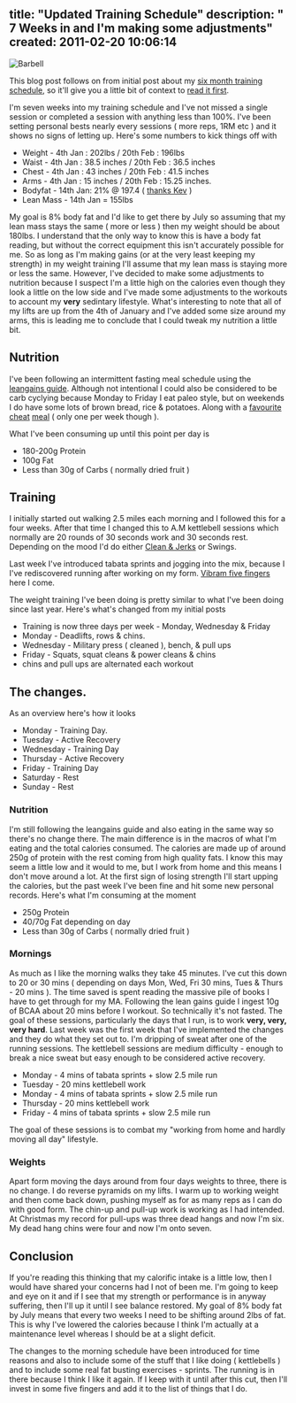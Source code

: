 title: "Updated Training Schedule"
description: " 7 Weeks in and I'm making some adjustments"
created: 2011-02-20 10:06:14
---

![Barbell](http://media.jamiecurle.com/uploads/2011/02/20/blogimage/Barbell.850x600.jpg)

This blog post follows on from initial post about my [six month training schedule][initial], so it'll give you a little bit of context to [read it first][initial].

I'm seven weeks into my training schedule and I've not missed a single session or completed a session with anything less than 100%. I've been setting personal bests nearly every sessions ( more reps, 1RM etc ) and it shows no signs of letting up.  Here's some numbers to kick things off with

* Weight - 4th Jan : 202lbs  / 20th Feb : 196lbs
* Waist - 4th Jan : 38.5 inches / 20th Feb : 36.5 inches
* Chest - 4th Jan : 43 inches / 20th Feb : 41.5 inches
* Arms - 4th Jan : 15 inches / 20th Feb : 15.25 inches.
* Bodyfat - 14th Jan: 21% @ 197.4  ( [thanks Kev][kev] ) 
* Lean Mass - 14th Jan  = 155lbs

My goal is 8% body fat and I'd like to get there by July so assuming that my lean mass stays the same ( more or less ) then my weight should be about 180lbs. I understand that the only way to know this is have a body fat reading, but without the correct equipment this isn't accurately possible for me. So as long as I'm making gains (or at the very least keeping my strength) in my weight training I'll assume that my lean mass is staying more or less the same. However, I've decided to make some adjustments to nutrition because I suspect I'm a little high on the calories even though they look a little on the low side and I've made some adjustments to the workouts to account my **very** sedintary lifestyle.   What's interesting to note that all of my lifts are up from the 4th of January and I've added some size around my arms, this is leading me to conclude that I could tweak my nutrition a little bit.

## Nutrition

I've been following an intermittent fasting meal schedule using the [leangains guide][1].  Although not intentional I could also be considered to be carb cyclying because Monday to Friday I eat paleo style, but on weekends I do have <span class="strike">some</span> lots of brown bread, rice & potatoes. Along with a [favourite cheat][2] [meal][3] ( only one per week though ).

What I've been consuming up until this point per day is 

* 180-200g Protein
* 100g Fat
* Less than 30g of Carbs ( normally dried fruit )

## Training

I initially started out walking 2.5 miles each morning and I followed this for a four weeks. After that time I changed this to A.M kettlebell sessions which normally are 20 rounds of 30 seconds work and 30 seconds rest. Depending on the mood I'd do either [Clean & Jerks][cj] or Swings. 

Last week I've introduced tabata sprints and jogging into the mix, because I I've rediscovered running after working on my form. [Vibram five fingers][vibram]  here I come.

The weight training I've been doing is pretty similar to what I've been doing since last year. Here's what's changed from my initial posts

* Training is now three days per week - Monday, Wednesday & Friday
* Monday - Deadlifts, rows & chins.
* Wednesday - Military press ( cleaned ), bench, & pull ups
* Friday - Squats, squat cleans & power cleans & chins
* chins and pull ups are alternated each workout

## The changes.

As an overview here's how it looks

* Monday - Training Day.  
* Tuesday - Active Recovery
* Wednesday - Training Day
* Thursday - Active Recovery
* Friday - Training Day
* Saturday - Rest
* Sunday - Rest

### Nutrition

I'm still following  the leangains guide and also eating in the same way so there's no change there. The main difference is in the macros of what I'm eating and the total calories consumed.  The calories are made up of around 250g of protein with the rest coming from high quality fats. I know this may seem a little low and it would to me, but I work from home and this means I don't move around a lot.  At the first sign of losing strength I'll start upping the calories, but the past week I've been fine and hit some new personal records.  Here's what I'm consuming at the moment

* 250g Protein
* 40/70g Fat depending on day 
* Less than 30g of Carbs ( normally dried fruit )

### Mornings
 
As much as I like the morning walks they take 45 minutes. I've cut this down to 20 or 30 mins ( depending on days Mon, Wed, Fri 30 mins, Tues & Thurs - 20 mins ). The time saved is spent reading the massive pile of books I have to get through for my MA.  Following the lean gains guide I ingest 10g of BCAA about 20 mins before I workout. So technically it's not fasted. The goal of these sessions, particularly the days that I run, is to work **very, very, very hard**.  Last week was the first week that I've implemented the changes and they do what they set out to. I'm dripping of sweat after one of the running sessions.  The kettlebell sessions are medium difficulty -  enough to break a nice sweat but easy enough to be considered active recovery.

* Monday - 4 mins of tabata sprints + slow 2.5 mile run
* Tuesday - 20 mins kettlebell work
* Monday - 4 mins of tabata sprints + slow 2.5 mile run
* Thursday - 20 mins kettlebell work
* Friday - 4 mins of tabata sprints + slow 2.5 mile run

The goal of these sessions is to combat my "working from home and hardly moving all day" lifestyle.

### Weights

Apart form moving the days around from four days weights to three, there is no change. I do reverse pyramids on my lifts. I warm up to working weight and then come back down, pushing myself as for as many reps as I can do with good form.  The chin-up and pull-up work is working as I had intended. At Christmas my record for pull-ups was three dead hangs and now I'm six. My dead hang chins were four and now I'm onto seven.  

## Conclusion

If you're reading this thinking that my calorific intake is a little low, then I would have shared your concerns had I not of been me. I'm going to keep and eye on it and if I see that my strength or performance is in anyway suffering, then I'll up it until I see balance restored.  My goal of 8% body fat by July means that every two weeks I need to be shifting around 2lbs of fat. This is why I've lowered the calories because I think I'm actually at a maintenance level whereas I should be at a slight deficit.

The changes to the morning schedule have been introduced for time reasons and also to include some of the stuff that I like doing ( kettlebells ) and to include some real fat busting exercises - sprints. The running is in there because I think I like it again. If I keep with it until after this cut, then I'll invest in some five fingers and add it to the list of things that I do.

[cj]: http://www.youtube.com/watch?v=soNfpsD32VY&feature=fvst
[kev]: http://modelhealth.co.uk/index.php?site=news_comments&newsID=5&lang=uk
[initial]: http://jamiecurle.com/blog/my-six-month-schedule-of-training
[1]: http://www.leangains.com/2010/04/leangains-guide.html
[2]: http://instagr.am/p/BtbdE/
[3]: http://instagr.am/p/Bqn0V/
[vibram]: http://www.vibramfivefingers.com/barefoot-sports/barefoot_running.htm